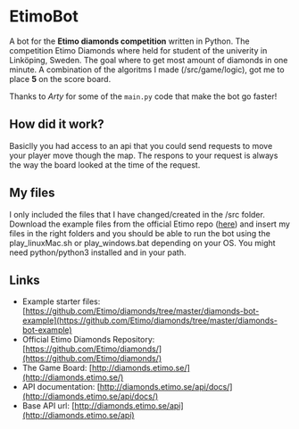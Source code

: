 # EtimoBot
A bot for the **Etimo diamonds competition** written in Python. The competition Etimo Diamonds where held for student of the univerity in Linköping, Sweden. The goal where to get most amount of diamonds in one minute. A combination of the algoritms I made (/src/game/logic), got me to place **5** on the score board.

Thanks to *Arty* for some of the `main.py` code that make the bot go faster!

## How did it work?
Basiclly you had access to an api that you could send requests to move your player move though the map. The respons to your request is always the way the board looked at the time of the request.

## My files
I only included the files that I have changed/created in the /src folder. Download the example files from the official Etimo repo ([here](https://github.com/Etimo/diamonds/tree/master/diamonds-bot-example)) and insert my files in the right folders and you should be able to run the bot using the play_linuxMac.sh or play_windows.bat depending on your OS. You might need python/python3 installed and in your path.

## Links
* Example starter files: [https://github.com/Etimo/diamonds/tree/master/diamonds-bot-example](https://github.com/Etimo/diamonds/tree/master/diamonds-bot-example)
* Official Etimo Diamonds Repository: [https://github.com/Etimo/diamonds/](https://github.com/Etimo/diamonds/)
* The Game Board: [http://diamonds.etimo.se/](http://diamonds.etimo.se/)
* API documentation: [http://diamonds.etimo.se/api/docs/](http://diamonds.etimo.se/api/docs/)
* Base API url: [http://diamonds.etimo.se/api](http://diamonds.etimo.se/api)
